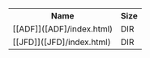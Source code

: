 <table>
<tr><th>Name</th><th>Size</th></tr>
<tr><td>[[ADF]]([ADF]/index.html)</td><td>DIR</td></tr>
<tr><td>[[JFD]]([JFD]/index.html)</td><td>DIR</td></tr>
</table>

